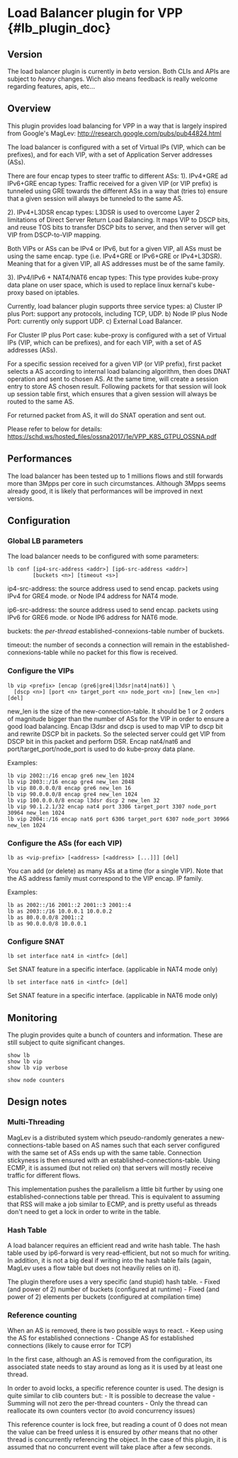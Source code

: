 # Load Balancer plugin for VPP    {#lb_plugin_doc}

## Version

The load balancer plugin is currently in *beta* version.
Both CLIs and APIs are subject to *heavy* changes.
Wich also means feedback is really welcome regarding features, apis, etc...

## Overview

This plugin provides load balancing for VPP in a way that is largely inspired
from Google's MagLev: http://research.google.com/pubs/pub44824.html

The load balancer is configured with a set of Virtual IPs (VIP, which can be
prefixes), and for each VIP, with a set of Application Server addresses (ASs).

There are four encap types to steer traffic to different ASs:
1). IPv4+GRE ad IPv6+GRE encap types:
Traffic received for a given VIP (or VIP prefix) is tunneled using GRE towards
the different ASs in a way that (tries to) ensure that a given session will
always be tunneled to the same AS.

2). IPv4+L3DSR encap types:
L3DSR is used to overcome Layer 2 limitations of Direct Server Return Load Balancing.
It maps VIP to DSCP bits, and reuse TOS bits to transfer DSCP bits
to server, and then server will get VIP from DSCP-to-VIP mapping.

Both VIPs or ASs can be IPv4 or IPv6, but for a given VIP, all ASs must be using
the same encap. type (i.e. IPv4+GRE or IPv6+GRE or IPv4+L3DSR).
Meaning that for a given VIP, all AS addresses must be of the same family.

3). IPv4/IPv6 + NAT4/NAT6 encap types:
This type provides kube-proxy data plane on user space,
which is used to replace linux kernal's kube-proxy based on iptables.

Currently, load balancer plugin supports three service types:
a) Cluster IP plus Port: support any protocols, including TCP, UDP.
b) Node IP plus Node Port: currently only support UDP.
c) External Load Balancer.

For Cluster IP plus Port case:
kube-proxy is configured with a set of Virtual IPs (VIP, which can be
prefixes), and for each VIP, with a set of AS addresses (ASs).

For a specific session received for a given VIP (or VIP prefix),
first packet selects a AS according to internal load balancing algorithm,
then does DNAT operation and sent to chosen AS.
At the same time, will create a session entry to store AS chosen result.
Following packets for that session will look up session table first,
which ensures that a given session will always be routed to the same AS.

For returned packet from AS, it will do SNAT operation and sent out.

Please refer to below for details:
https://schd.ws/hosted_files/ossna2017/1e/VPP_K8S_GTPU_OSSNA.pdf


## Performances

The load balancer has been tested up to 1 millions flows and still forwards more
than 3Mpps per core in such circumstances.
Although 3Mpps seems already good, it is likely that performances will be improved
in next versions.

## Configuration

### Global LB parameters

The load balancer needs to be configured with some parameters:

	lb conf [ip4-src-address <addr>] [ip6-src-address <addr>]
	        [buckets <n>] [timeout <s>]

ip4-src-address: the source address used to send encap. packets using IPv4 for GRE4 mode.
                 or Node IP4 address for NAT4 mode.

ip6-src-address: the source address used to send encap. packets using IPv6 for GRE6 mode.
                 or Node IP6 address for NAT6 mode.

buckets:         the *per-thread* established-connexions-table number of buckets.

timeout:         the number of seconds a connection will remain in the
                 established-connexions-table while no packet for this flow
                 is received.

### Configure the VIPs

    lb vip <prefix> [encap (gre6|gre4|l3dsr|nat4|nat6)] \
      [dscp <n>] [port <n> target_port <n> node_port <n>] [new_len <n>] [del]

new_len is the size of the new-connection-table. It should be 1 or 2 orders of
magnitude bigger than the number of ASs for the VIP in order to ensure a good
load balancing.
Encap l3dsr and dscp is used to map VIP to dscp bit and rewrite DSCP bit in packets.
So the selected server could get VIP from DSCP bit in this packet and perform DSR.
Encap nat4/nat6 and port/target_port/node_port is used to do kube-proxy data plane.

Examples:

    lb vip 2002::/16 encap gre6 new_len 1024
    lb vip 2003::/16 encap gre4 new_len 2048
    lb vip 80.0.0.0/8 encap gre6 new_len 16
    lb vip 90.0.0.0/8 encap gre4 new_len 1024
    lb vip 100.0.0.0/8 encap l3dsr dscp 2 new_len 32
    lb vip 90.1.2.1/32 encap nat4 port 3306 target_port 3307 node_port 30964 new_len 1024
    lb vip 2004::/16 encap nat6 port 6306 target_port 6307 node_port 30966 new_len 1024

### Configure the ASs (for each VIP)

    lb as <vip-prefix> [<address> [<address> [...]]] [del]

You can add (or delete) as many ASs at a time (for a single VIP).
Note that the AS address family must correspond to the VIP encap. IP family.

Examples:

    lb as 2002::/16 2001::2 2001::3 2001::4
    lb as 2003::/16 10.0.0.1 10.0.0.2
    lb as 80.0.0.0/8 2001::2
    lb as 90.0.0.0/8 10.0.0.1

### Configure SNAT

    lb set interface nat4 in <intfc> [del]

Set SNAT feature in a specific interface.
(applicable in NAT4 mode only)

    lb set interface nat6 in <intfc> [del]

Set SNAT feature in a specific interface.
(applicable in NAT6 mode only)

## Monitoring

The plugin provides quite a bunch of counters and information.
These are still subject to quite significant changes.

    show lb
    show lb vip
    show lb vip verbose

    show node counters


## Design notes

### Multi-Threading

MagLev is a distributed system which pseudo-randomly generates a
new-connections-table based on AS names such that each server configured with
the same set of ASs ends up with the same table. Connection stickyness is then
ensured with an established-connections-table. Using ECMP, it is assumed (but
not relied on) that servers will mostly receive traffic for different flows.

This implementation pushes the parallelism a little bit further by using
one established-connections table per thread. This is equivalent to assuming
that RSS will make a job similar to ECMP, and is pretty useful as threads don't
need to get a lock in order to write in the table.

### Hash Table

A load balancer requires an efficient read and write hash table. The hash table
used by ip6-forward is very read-efficient, but not so much for writing. In
addition, it is not a big deal if writing into the hash table fails (again,
MagLev uses a flow table but does not heaviliy relies on it).

The plugin therefore uses a very specific (and stupid) hash table.
	- Fixed (and power of 2) number of buckets (configured at runtime)
	- Fixed (and power of 2) elements per buckets (configured at compilation time)

### Reference counting

When an AS is removed, there is two possible ways to react.
	- Keep using the AS for established connections
	- Change AS for established connections (likely to cause error for TCP)

In the first case, although an AS is removed from the configuration, its
associated state needs to stay around as long as it is used by at least one
thread.

In order to avoid locks, a specific reference counter is used. The design is quite
similar to clib counters but:
	- It is possible to decrease the value
	- Summing will not zero the per-thread counters
	- Only the thread can reallocate its own counters vector (to avoid concurrency issues)

This reference counter is lock free, but reading a count of 0 does not mean
the value can be freed unless it is ensured by *other* means that no other thread
is concurrently referencing the object. In the case of this plugin, it is assumed
that no concurrent event will take place after a few seconds.

